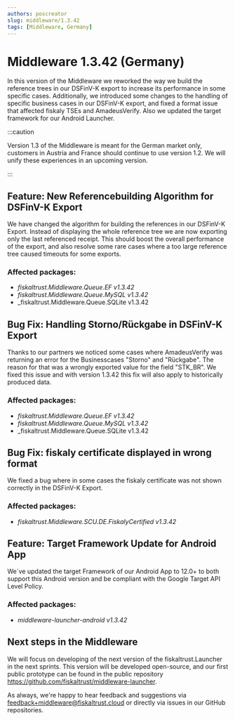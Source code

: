 ```yaml
---
authors: poscreator
slug: middleware/1.3.42
tags: [Middleware, Germany]
---
```


# Middleware 1.3.42 (Germany)
In this version of the Middleware we reworked the way we build the reference trees in our DSFinV-K export to increase its performance in some specific cases. Additionally, we introduced some changes to the handling of specific business cases in our DSFinV-K export, and fixed a format issue that affected fiskaly TSEs and AmadeusVerify.
Also we updated the target framework for our Android Launcher.

<!--truncate-->

:::caution

Version 1.3 of the Middleware is meant for the German market only, customers in Austria and France should continue to use version 1.2. We will unify these experiences in an upcoming version.

:::

## Feature: New Referencebuilding Algorithm for DSFinV-K Export
We have changed the algorithm for building the references in our DSFinV-K Export. Instead of displaying the whole reference tree we are now exporting only the last referenced receipt. This should boost the overall performance of the export, and also resolve some rare cases where a too large reference tree caused timeouts for some exports.

### Affected packages:
- _fiskaltrust.Middleware.Queue.EF v1.3.42_
- _fiskaltrust.Middleware.Queue.MySQL v1.3.42_
- _fiskaltrust.Middleware.Queue.SQLite v1.3.42

## Bug Fix: Handling Storno/Rückgabe in DSFinV-K Export
Thanks to our partners we noticed some cases where AmadeusVerify was returning an error for the Businesscases "Storno" and "Rückgabe". The reason for that was a wrongly exported value for the field "STK_BR". We fixed this issue and with version 1.3.42 this fix will also apply to historically produced data.

### Affected packages:
- _fiskaltrust.Middleware.Queue.EF v1.3.42_
- _fiskaltrust.Middleware.Queue.MySQL v1.3.42_
- _fiskaltrust.Middleware.Queue.SQLite v1.3.42

## Bug Fix: fiskaly certificate displayed in wrong format
We fixed a bug where in some cases the fiskaly certificate was not shown correctly in the DSFinV-K Export.

### Affected packages:
- _fiskaltrust.Middleware.SCU.DE.FiskalyCertified v1.3.42_

## Feature: Target Framework Update for Android App
We´ve updated the target Framework of our Android App to 12.0+ to both support this Android version and be compliant with the Google Target API Level Policy.

### Affected packages:
- _middleware-launcher-android v1.3.42_

## Next steps in the Middleware
We will focus on developing of the next version of the fiskaltrust.Launcher in the next sprints.
This version will be developed open-source, and our first public prototype can be found in the public repository https://github.com/fiskaltrust/middleware-launcher.

As always, we're happy to hear feedback and suggestions via [feedback+middleware@fiskaltrust.cloud](mailto:feedback+middleware@fiskaltrust.cloud) or directly via issues in our GitHub repositories.




